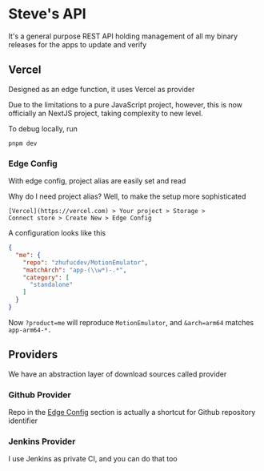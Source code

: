 # Steve's API

It's a general purpose REST API holding management
of all my binary releases for the apps to update and
verify

## Vercel

Designed as an edge function, it uses Vercel as provider

Due to the limitations to a pure JavaScript project, however,
this is now officially an NextJS project, taking complexity to
new level.

To debug locally, run

```shell
pnpm dev
```

### Edge Config

With edge config, project alias are easily set and read

Why do I need project alias?
Well, to make the setup more sophisticated

```
[Vercel](https://vercel.com) > Your project > Storage >
Connect store > Create New > Edge Config
```

A configuration looks like this

```json
{
  "me": {
    "repo": "zhufucdev/MotionEmulator",
    "matchArch": "app-(\\w*)-.*",
    "category": [
      "standalone"
    ]
  }
}
```

Now `?product=me` will reproduce `MotionEmulator`, and `&arch=arm64`
matches `app-arm64-*.`

## Providers

We have an abstraction layer of download sources called provider

### Github Provider

Repo in the [Edge Config](#edge-config) section is actually a shortcut
for Github repository identifier 

### Jenkins Provider

I use Jenkins as private CI, and you can do that too


